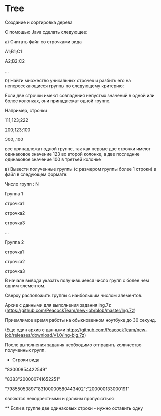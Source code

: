 # Tree
Создание и сортировка дерева

С помощью Java сделать следующее:

а) Считать файл со строчками вида

A1;B1;C1

A2;B2;C2

...

б) Найти множество уникальных строчек и разбить его на непересекающиеся группы по следующему критерию:

Если две строчки имеют совпадения непустых значений в одной или более колонках, они принадлежат одной группе. 

Например, строчки

111;123;222

200;123;100

300;;100

все принадлежат одной группе, так как первые две строчки имеют одинаковое значение 123 во второй колонке, а две последние одинаковое значение 100 в третьей колонке

в) Вывести полученные группы (с размером группы более 1 строки) в файл в следующем формате:

Число групп : N

Группа 1

строчка1

строчка2

строчка3

...

Группа 2 

строчка1

строчка2

строчка3

В начале вывода указать получившиееся число групп с более чем одним элементом.

Сверху расположить группы с наибольшим числом элементов.

Архив с данными для выполнения задания lng.7z (https://github.com/PeacockTeam/new-job/blob/master/lng.7z)

Приемлимое время работы на обыкновенном ноутбуке до 30 секунд.

(Еще один архив с данными https://github.com/PeacockTeam/new-job/releases/download/v1.0/lng-big.7z)

После выполнения задания необходимо отправить количество полученных групп.

* Строки вида

 "83000854422549"
 
 "8383"200000741652251"
 
 "79855053897"83100000580443402";"200000133000191"
 
 являются некорректными и должны пропускаться

** Если в группе две одинаковых строки - нужно оставить одну
